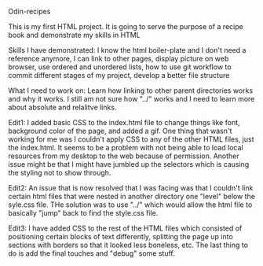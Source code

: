 Odin-recipes

This is my first HTML project. It is going to serve the purpose of a recipe book and demonstrate my skills in HTML

Skills I have demonstrated: I know the html boiler-plate and I don't need a reference anymore, I can link to other pages, display picture on web browser, use ordered and unordered lists, how to use git workflow to commit different stages of my project, develop a better file structure

What I need to work on: Learn how linking to other parent directories works and why it works. I still am not sure how "../" works and I need to learn more about absolute and relalitve links.

Edit1: 
    I added basic CSS to the index.html file to change things like font, background color of the page, and added a gif. One thing that wasn't working for me was I couldn't apply CSS to any of the other HTML files, just the index.html. It seems to be a problem with not being able to load local resources from my desktop to the web because of permission. Another issue might be that I might have jumbled up the selectors which is causing the styling not to show through.

Edit2:
    An issue that is now resolved that I was facing was that I couldn't link certain html files that were nested in another directory one "level" below the syle.css file. THe solution was to use "../" which would allow the html file to basically "jump" back to find the style.css file. 

Edit3:
    I have added CSS to the rest of the HTML files which consisted of positioning certain blocks of text differently, splitting the page up into sections with borders so that it looked less boneless, etc. The last thing to do is add the final touches and "debug" some stuff.